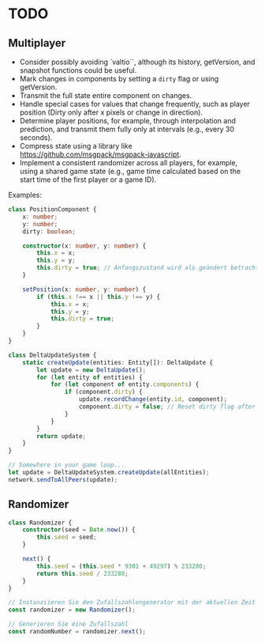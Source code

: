 # TODO
## Multiplayer

 * Consider possibly avoiding `valtio``, although its history, getVersion, and snapshot functions could be useful.
 * Mark changes in components by setting a `dirty` flag or using getVersion.
 * Transmit the full state entire component on changes.
 * Handle special cases for values that change frequently, such as player position (Dirty only after x pixels or change in direction).
 * Determine player positions, for example, through interpolation and prediction, and transmit them fully only at intervals (e.g., every 30 seconds).
 * Compress state using a library like https://github.com/msgpack/msgpack-javascript.
 * Implement a consistent randomizer across all players, for example, using a shared game state (e.g., game time calculated based on the start time of the first player or a game ID).

Examples:


```ts
class PositionComponent {
    x: number;
    y: number;
    dirty: boolean;

    constructor(x: number, y: number) {
        this.x = x;
        this.y = y;
        this.dirty = true; // Anfangszustand wird als geändert betrachtet
    }

    setPosition(x: number, y: number) {
        if (this.x !== x || this.y !== y) {
            this.x = x;
            this.y = y;
            this.dirty = true;
        }
    }
}

```

```ts
class DeltaUpdateSystem {
    static createUpdate(entities: Entity[]): DeltaUpdate {
        let update = new DeltaUpdate();
        for (let entity of entities) {
            for (let component of entity.components) {
                if (component.dirty) {
                    update.recordChange(entity.id, component);
                    component.dirty = false; // Reset dirty flag after recording the change
                }
            }
        }
        return update;
    }
}
```


```ts
// Somewhere in your game loop...
let update = DeltaUpdateSystem.createUpdate(allEntities);
network.sendToAllPeers(update);
```


## Randomizer

```ts
class Randomizer {
    constructor(seed = Date.now()) {
        this.seed = seed;
    }

    next() {
        this.seed = (this.seed * 9301 + 49297) % 233280;
        return this.seed / 233280;
    }
}

// Instanziieren Sie den Zufallszahlengenerator mit der aktuellen Zeit als Seed
const randomizer = new Randomizer();

// Generieren Sie eine Zufallszahl
const randomNumber = randomizer.next();
```